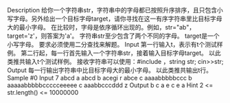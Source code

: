 Description
给你一个字符串str，字符串中的字母都已按照升序排序，且只包含小写字母。另外给出一个目标字母target，请你寻找在这一有序字符串里比目标字母大的最小字母。
在比较时，字母是依序循环出现的。例如，str="ab"，target='z'，则答案为'a'。
字符串str至少包含了两个不同的字母。
target是一个小写字母。
要求必须使用二分查找来解题。
Input
第一行输入t，表示有t个测试样例。
第二行起，每一行首先输入一个字符串str，接着输入目标字母target。
以此类推共输入t个测试样例。
接收字符串可以使用：#include <string>，string str; cin>>str;
Output
每一行输出字符串中比目标字母大的最小字母。
以此类推共输出t行。
Sample
#0
Input
7
abcd a
abcd b
acegi r
abce c
aaaabbbbbccc b
aaaaabbbbbccccceeeee c
aaabbcccddd z
Output
b
c
a
e
c
e
a
Hint
2 <= str.length() <= 10000000